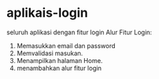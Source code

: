 # aplikais-login
seluruh aplikasi dengan fitur login
Alur Fitur Login:
1. Memasukkan email dan password
2. Memvalidasi masukan.
3. Menampilkan halaman Home.
4. menambahkan alur fitur login
